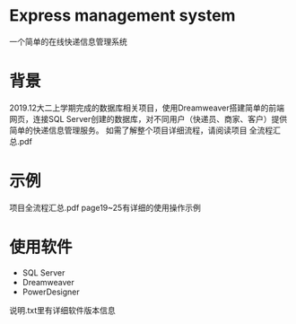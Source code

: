 # Express management system  
一个简单的在线快递信息管理系统

# 背景
2019.12大二上学期完成的数据库相关项目，使用Dreamweaver搭建简单的前端网页，连接SQL Server创建的数据库，对不同用户（快递员、商家、客户）提供简单的快递信息管理服务。
如需了解整个项目详细流程，请阅读项目 全流程汇总.pdf

# 示例
项目全流程汇总.pdf page19~25有详细的使用操作示例

# 使用软件
- SQL Server
- Dreamweaver
- PowerDesigner

说明.txt里有详细软件版本信息
